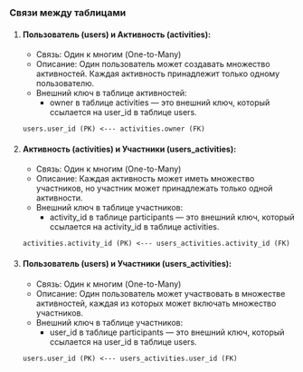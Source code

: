 ### Связи между таблицами

1. #### Пользователь (users) и Активность (activities):


   - Связь: Один к многим (One-to-Many)
   - Описание: Один пользователь может создавать множество активностей.
     Каждая активность принадлежит только одному пользователю.
   - Внешний ключ в таблице активностей:
     - owner в таблице activities — это внешний ключ, который ссылается на user_id в таблице users.

   ```users.user_id (PK) <--- activities.owner (FK)```
2. #### Активность (activities) и Участники (users_activities):


   - Связь: Один к многим (One-to-Many)
   - Описание: Каждая активность может иметь множество участников,
     но участник может принадлежать только одной активности.
   - Внешний ключ в таблице участников:
     - activity_id в таблице participants — это внешний ключ,
       который ссылается на activity_id в таблице activities.

   ```activities.activity_id (PK) <--- users_activities.activity_id (FK)```
3. #### Пользователь (users) и Участники (users_activities):


   - Связь: Один к многим (One-to-Many)
   - Описание: Один пользователь может участвовать в множестве активностей,
     каждая из которых может включать множество участников.
   - Внешний ключ в таблице участников:
     - user_id в таблице participants — это внешний ключ, который ссылается на user_id в таблице users.

   ```users.user_id (PK) <--- users_activities.user_id (FK)```
